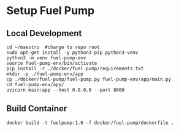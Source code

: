 # Setup Fuel Pump


## Local Development

```
cd ~/maestro  #change to repo root
sudo apt-get install -y python3-pip python3-venv
python3 -m venv fuel-pump-env
source fuel-pump-env/bin/activate
pip install -r ./docker/fuel-pump/requirements.txt
mkdir -p ./fuel-pump-env/app
cp ./docker/fuel-pump/fuel-pump.py fuel-pump-env/app/main.py
cd fuel-pump-env/app/
uvicorn main:app --host 0.0.0.0 --port 8000
```

## Build Container

```
docker build -t fuelpump:1.0 -f docker/fuel-pump/dockerfile .
```